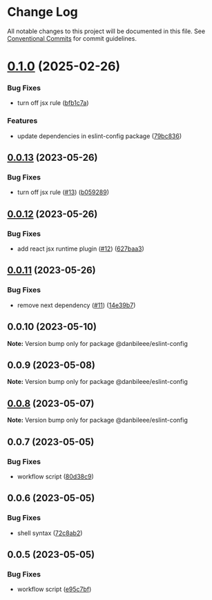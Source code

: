 # Change Log

All notable changes to this project will be documented in this file.
See [Conventional Commits](https://conventionalcommits.org) for commit guidelines.

# [0.1.0](https://github.com/danbileee/wev/compare/@danbileee/eslint-config@0.0.13...@danbileee/eslint-config@0.1.0) (2025-02-26)


### Bug Fixes

* turn off jsx rule ([bfb1c7a](https://github.com/danbileee/wev/commit/bfb1c7ad7c2fc18dad1bb2249569e40f3252051f))


### Features

* update dependencies in eslint-config package ([79bc836](https://github.com/danbileee/wev/commit/79bc83636811b5c025d4f737e6667177e684e529))





## [0.0.13](https://github.com/danbileee/wev/compare/@danbileee/eslint-config@0.0.12...@danbileee/eslint-config@0.0.13) (2023-05-26)


### Bug Fixes

* turn off jsx rule ([#13](https://github.com/danbileee/wev/issues/13)) ([b059289](https://github.com/danbileee/wev/commit/b0592898f36f7e9efffcb8ff94937ad7387698bf))





## [0.0.12](https://github.com/danbileee/wev/compare/@danbileee/eslint-config@0.0.11...@danbileee/eslint-config@0.0.12) (2023-05-26)


### Bug Fixes

* add react jsx runtime plugin ([#12](https://github.com/danbileee/wev/issues/12)) ([627baa3](https://github.com/danbileee/wev/commit/627baa34a44543135a8669c3be49dcd3654f33df))





## [0.0.11](https://github.com/danbileee/wev/compare/@danbileee/eslint-config@0.0.10...@danbileee/eslint-config@0.0.11) (2023-05-26)


### Bug Fixes

* remove next dependency ([#11](https://github.com/danbileee/wev/issues/11)) ([14e39b7](https://github.com/danbileee/wev/commit/14e39b7377722ad518090618e4f457a73c858550))





## 0.0.10 (2023-05-10)

**Note:** Version bump only for package @danbileee/eslint-config





## 0.0.9 (2023-05-08)

**Note:** Version bump only for package @danbileee/eslint-config





## [0.0.8](https://github.com/danbileee/wev/compare/@danbileee/eslint-config@0.0.6...@danbileee/eslint-config@0.0.8) (2023-05-07)

**Note:** Version bump only for package @danbileee/eslint-config





## 0.0.7 (2023-05-05)


### Bug Fixes

* workflow script ([80d38c9](https://github.com/danbileee/wev/commit/80d38c9374b08426f3e1d42eb6412acb198788d9))





## 0.0.6 (2023-05-05)


### Bug Fixes

* shell syntax ([72c8ab2](https://github.com/danbileee/wev/commit/72c8ab298e2db76782be0de0d655b03af699dfdd))





## 0.0.5 (2023-05-05)


### Bug Fixes

* workflow script ([e95c7bf](https://github.com/danbileee/wev/commit/e95c7bfcc28cc92b1cf66e4a9c8551fd1b09bbd3))
